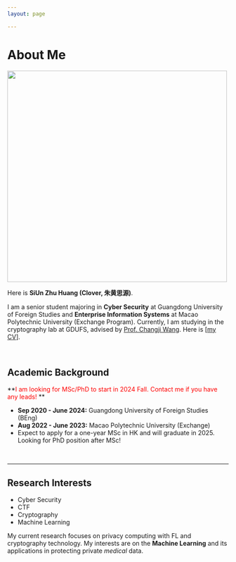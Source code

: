 ```yaml
---
layout: page

---
```


# About Me

<img src="https://cloverkid.world/images/Clover.JPG" class="floatpic" width="500" height="480">

Here is **SiUn Zhu Huang (Clover, 朱黄思源)**.

I am a senior student majoring in **Cyber Security** at Guangdong University of Foreign Studies and **Enterprise Information Systems** at Macao Polytechnic University (Exchange Program). Currently, I am studying in the cryptography lab at GDUFS, advised by [Prof. Changji Wang](https://sist.gdufs.edu.cn/info/1291/2153.htm). Here is [[my CV](file/CV_GDUFS_ZHUHUANGSIYUAN.pdf)].

<br>

## Academic Background

**<font color='red'>I am looking for MSc/PhD to start in 2024 Fall. Contact me if you have any leads!</font> **

- **Sep 2020 - June 2024:** Guangdong University of Foreign Studies (BEng)
- **Aug 2022 - June 2023:** Macao Polytechnic University (Exchange)
- Expect to apply for a one-year MSc in HK and will graduate in 2025. Looking for PhD position after MSc!

<br>

---

## Research Interests

- Cyber Security
- CTF
- Cryptography
- Machine Learning

My current research focuses on privacy computing with FL and cryptography technology. My interests are on the **Machine Learning** and its applications in protecting private *medical* data.

<br>

